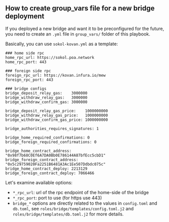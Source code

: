 ## How to create group_vars file for a new bridge deployment

If you deployed a new bridge and want it to be preconfigured for the future, you need to create an `.yml` file in `group_vars/` folder of this playbook.

Basically, you can use `sokol-kovan.yml` as a template:
```
### home side rpc
home_rpc_url: https://sokol.poa.network
home_rpc_port: 443

### foreign side rpc
foreign_rpc_url: https://kovan.infura.io/mew
foreign_rpc_port: 443

### bridge configs
bridge_deposit_relay_gas:    3000000
bridge_withdraw_relay_gas:   3000000
bridge_withdraw_confirm_gas: 3000000

bridge_deposit_relay_gas_price:    1000000000
bridge_withdraw_relay_gas_price:   1000000000
bridge_withdraw_confirm_gas_price: 1000000000

bridge_authorities_requires_signatures: 1

bridge_home_required_confirmations: 0
bridge_foreign_required_confirmations: 0

bridge_home_contract_address: "0x98f7b68C0Ef6A7DA0Bb0E786144A87bfEcc5cbD1"
bridge_foreign_contract_address: "0x5c29759020Fa2251B6481A3Ac1Ee507Ddbdc075c"
bridge_home_contract_deploy: 2213129
bridge_foreign_contract_deploy: 7066466
```

Let's examine available options:
* `*_rpc_url`: url of the rpc endpoint of the home-side of the bridge
* `*_rpc_port`: port to use (for https use 443)
* `bridge_*` options are directly related to the values in `config.toml` and `db.toml`, see `roles/bridge/templates/config.toml.j2` and `roles/bridge/templates/db.toml.j2` for more details.
